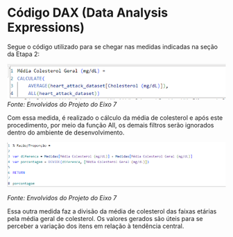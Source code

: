 # Código DAX (Data Analysis Expressions)

Segue o código utilizado para se chegar nas medidas indicadas na seção da Etapa 2:

![image](/src/images/Colesterol%20Geral.png)
_Fonte: Envolvidos do Projeto do Eixo 7_

Com essa medida, é realizado o cálculo da média de colesterol e após este procedimento, por meio da função All, os demais filtros serão ignorados dentro do ambiente de desenvolvimento. 


![image](/src/images/Razão%20e%20Proporção.png)

_Fonte: Envolvidos do Projeto do Eixo 7_

Essa outra medida faz a divisão da média de colesterol das faixas etárias pela média geral de colesterol. Os valores gerados são úteis para se perceber a variação dos itens em relação à tendência central.
